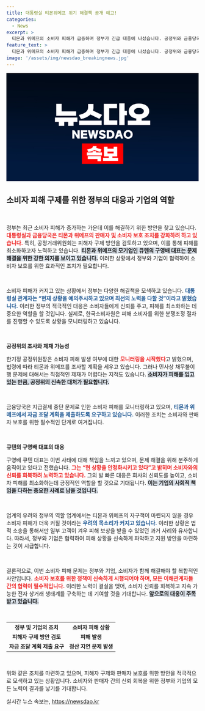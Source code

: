 ```yaml
---
title: 대통령실 티몬위메프 위기 해결책 공개 예고!
categories:
  - News
excerpt: >
  티몬과 위메프의 소비자 피해가 급증하며 정부가 긴급 대응에 나섰습니다. 공정위와 금융당국은 피해자 구제 방안을 검토 중이고, 큐텐 구영배 대표는 문제 해결에 책임을 다하겠다고 밝혔습니다. 소비자 보호를 위한 행보에 이목이 집중되고 있습니다.
feature_text: >
  티몬과 위메프의 소비자 피해가 급증하며 정부가 긴급 대응에 나섰습니다. 공정위와 금융당국은 피해자 구제 방안을 검토 중이고, 큐텐 구영배 대표는 문제 해결에 책임을 다하겠다고 밝혔습니다. 소비자 보호를 위한 행보에 이목이 집중되고 있습니다.
image: '/assets/img/newsdao_breakingnews.jpg'
---
```


<p><img src="/assets/img/newsdao_breakingnews.jpg" alt="flaretime 속보" /></p>

<h2 data-ke-size="size26">소비자 피해 구제를 위한 정부의 대응과 기업의 역할</h2>

<p data-ke-size="size16">&nbsp;</p>

<p>정부는 최근 소비자 피해가 증가하는 가운데 이를 해결하기 위한 방안을 찾고 있습니다. <b><span style="color: #ee2323;">대통령실과 금융당국은 티몬과 위메프의 판매자 및 소비자 보호 조치를 강화하려 하고 있습니다.</span></b> 특히, 공정거래위원회는 피해자 구제 방안을 검토하고 있으며, 이를 통해 피해를 최소화하고자 노력하고 있습니다. <b><span style="background-color: #21538527;">티몬과 위메프의 모기업인 큐텐의 구영배 대표는 문제 해결을 위한 강한 의지를 보이고 있습니다.</span></b> 이러한 상황에서 정부와 기업이 협력하여 소비자 보호를 위한 효과적인 조치가 필요합니다. </p>

<p data-ke-size="size16">&nbsp;</p>

<p>소비자 피해가 커지고 있는 상황에서 정부는 다양한 해결책을 모색하고 있습니다. <b><span style="color: #1a5490;">대통령실 관계자는 “현재 상황을 예의주시하고 있으며 최선의 노력을 다할 것”이라고 밝혔습니다.</span></b> 이러한 정부의 적극적인 대응은 소비자들에게 신뢰를 주고, 피해를 최소화하는 데 중요한 역할을 할 것입니다. 실제로, 한국소비자원은 피해 소비자를 위한 분쟁조정 절차를 진행할 수 있도록 상황을 모니터링하고 있습니다. </p>

<p data-ke-size="size16">&nbsp;</p>

<p><b>공정위의 조사와 제재 가능성</b>  </p>

<p>한기정 공정위원장은 소비자 피해 발생 여부에 대한 <b><span style="color: #ee2323;">모니터링을 시작했다</span></b>고 밝혔으며, 법령에 따라 티몬과 위메프를 조사할 계획을 세우고 있습니다. 그러나 민사상 채무불이행 문제에 대해서는 직접적인 제재가 어렵다는 지적도 있습니다. <b><span style="background-color: #21538527;">소비자가 피해를 입고 있는 만큼, 공정위의 신속한 대처가 필요합니다.</span></b> </p>

<p data-ke-size="size16">&nbsp;</p>

<p>금융당국은 지급결제 중단 문제로 인한 소비자 피해를 모니터링하고 있으며, <b><span style="color: #1a5490;">티몬과 위메프에서 자금 조달 계획을 제출하도록 요구하고 있습니다.</span></b> 이러한 조치는 소비자와 판매자 보호를 위한 필수적인 단계로 여겨집니다. </p>

<p data-ke-size="size16">&nbsp;</p>

<p><b>큐텐의 구영배 대표의 대응</b></p>

<p>구영배 큐텐 대표는 이번 사태에 대해 책임을 느끼고 있으며, 문제 해결을 위해 분주하게 움직이고 있다고 전했습니다. <b><span style="color: #ee2323;">그는 “현 상황을 안정화시키고 있다”고 밝히며 소비자와의 신뢰를 회복하려 노력하고 있습니다.</span></b> 그의 발 빠른 대응은 회사의 신뢰도를 높이고, 소비자 피해를 최소화하는데 긍정적인 역할을 할 것으로 기대됩니다. <b><span style="background-color: #21538527;">이는 기업의 사회적 책임을 다하는 중요한 사례로 남을 것입니다.</span></b></p>

<p data-ke-size="size16">&nbsp;</p>

<p>업계의 우려와 정부의 역할
업계에서는 티몬과 위메프의 자구책이 마련되지 않을 경우 소비자 피해가 더욱 커질 것이라는 <b><span style="color: #1a5490;">우려의 목소리가 커지고 있습니다.</span></b> 이러한 상황은 법적 소송을 통해서만 일부 고객이 겨우 피해 보상을 받을 수 있었던 과거 사례와 유사합니다. 따라서, 정부와 기업은 협력하여 피해 상황을 신속하게 파악하고 지원 방안을 마련하는 것이 시급합니다. </p>

<p data-ke-size="size16">&nbsp;</p>

<p>결론적으로, 이번 소비자 피해 문제는 정부와 기업, 소비자가 함께 해결해야 할 복합적인 사안입니다. <b><span style="color: #ee2323;">소비자 보호를 위한 정책이 신속하게 시행되어야 하며, 모든 이해관계자들 간의 협력이 필수적입니다.</span></b> 이러한 노력이 결실을 맺어, 소비자 신뢰를 회복하고 지속 가능한 전자 상거래 생태계를 구축하는 데 기여할 것을 기대합니다. <b><span style="background-color: #21538527;">앞으로의 대응이 주목받고 있습니다.</span></b> </p>

<p data-ke-size="size16">&nbsp;</p>

<table>
  <tr>
    <td style="text-align: center; height: 17px;"><b>정부 및 기업의 조치</b></td>
    <td style="text-align: center; height: 17px;"><b>소비자 피해 상황</b></td>
  </tr>
  <tr>
    <td style="text-align: center; height: 17px;"><b>피해자 구제 방안 검토</b></td>
    <td style="text-align: center; height: 17px;"><b>피해 발생</b></td>
  </tr>
  <tr>
    <td style="text-align: center; height: 17px;"><b>자금 조달 계획 제출 요구</b></td>
    <td style="text-align: center; height: 17px;"><b>정산 지연 문제 발생</b></td>
  </tr>
</table>

<p data-ke-size="size16">&nbsp;</p>

<p>위와 같은 조치를 마련하고 있으며, 피해자 구제와 판매자 보호를 위한 방안을 적극적으로 모색하고 있는 상황입니다. 소비자와 판매자 간의 신뢰 회복을 위한 정부와 기업의 모든 노력이 결과를 낳기를 기대합니다.</p>
실시간 뉴스 속보는, <a href="https://newsdao.kr" rel="dofollow">https://newsdao.kr</a>


